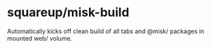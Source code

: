 squareup/misk-build
===

Automatically kicks off clean build of all tabs and @misk/ packages in mounted web/ volume.